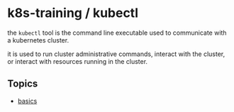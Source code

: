 # k8s-training / kubectl

the `kubectl` tool is the command line executable used to communicate with a kubernetes cluster.

it is used to run cluster administrative commands, interact with the cluster, or interact with resources running in the cluster.

## Topics

- [basics](basics/readme.md)
